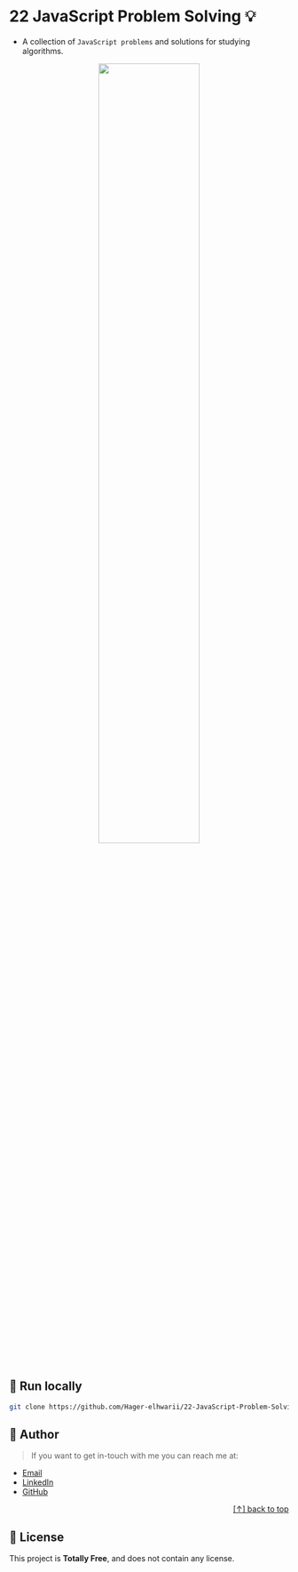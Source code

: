 #  22 JavaScript Problem Solving :bulb:
<a name="readme-top"></a>
- A collection of `JavaScript problems` and solutions for studying algorithms.

<div align="center">
  <img  width="60%" src="https://github.com/Hager-elhwarii/22-JavaScript-Problem-Solving/assets/80959882/b7645240-1d48-4a07-a1a1-57f7535fb848" />
</div>

##  🔐 Run locally 

```bash
git clone https://github.com/Hager-elhwarii/22-JavaScript-Problem-Solving.git
```

## 🦄 Author
> If you want to get in-touch with me you can reach me at:

-  [Email](https://mail.google.com/mail/?view=cm&to=hager.a.elhawary@gmail.com)
-  [LinkedIn](https://www.linkedin.com/in/hager-omar-elhawary/)
-  [GitHub](https://github.com/Hager-elhwarii)

<p align="right"><a href="#readme-top">[↑] back to top</a></p>


## 📘 License
This project is **Totally Free**,  and does not contain any license.
